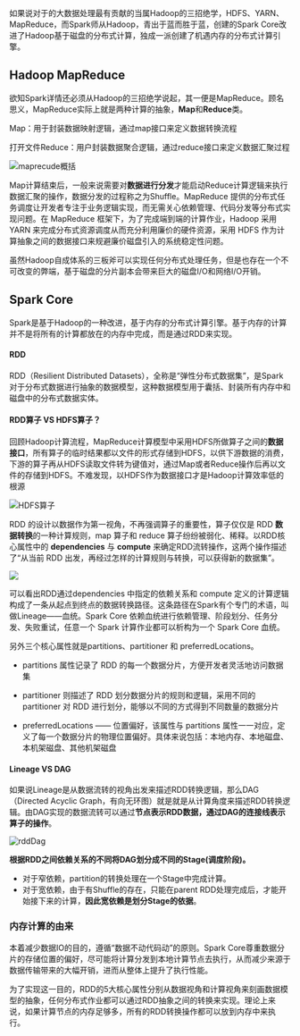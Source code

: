 如果说对于的大数据处理最有贡献的当属Hadoop的三招绝学，HDFS、YARN、MapReduce，而Spark师从Hadoop，青出于蓝而胜于蓝，创建的Spark Core改进了Hadoop基于磁盘的分布式计算，独成一派创建了机遇内存的分布式计算引擎。



## Hadoop MapReduce

欲知Spark详情还必须从Hadoop的三招绝学说起，其一便是MapReduce。顾名思义，MapReduce实际上就是两种计算的抽象，**Map**和**Reduce**类。

Map：用于封装数据映射逻辑，通过map接口来定义数据转换流程

打开文件Reduce：用户封装数据聚合逻辑，通过reduce接口来定义数据汇聚过程

![maprecude概括](https://osskeagan.oss-cn-shanghai.aliyuncs.com/img/map-reduce.png)

Map计算结束后，一般来说需要对**数据进行分发**才能启动Reduce计算逻辑来执行数据汇聚的操作，数据分发的过程称之为Shuffle。MapReduce 提供的分布式任务调度让开发者专注于业务逻辑实现，而无需关心依赖管理、代码分发等分布式实现问题。在 MapReduce 框架下，为了完成端到端的计算作业，Hadoop 采用 YARN 来完成分布式资源调度从而充分利用廉价的硬件资源，采用 HDFS 作为计算抽象之间的数据接口来规避廉价磁盘引入的系统稳定性问题。

虽然Hadoop自成体系的三板斧可以实现任何分布式处理任务，但是也存在一个不可改变的弊端，基于磁盘的分片副本会带来巨大的磁盘I/O和网络I/O开销。



## Spark Core

Spark是基于Hadoop的一种改进，基于内存的分布式计算引擎。基于内存的计算并不是将所有的计算都放在的内存中完成，而是通过RDD来实现。

#### RDD

RDD（Resilient Distributed Datasets），全称是“弹性分布式数据集”，是Spark对于分布式数据进行抽象的数据模型，这种数据模型用于囊括、封装所有内存中和磁盘中的分布式数据实体。

#### RDD算子 VS HDFS算子？

回顾Hadoop计算流程，MapReduce计算模型中采用HDFS所做算子之间的**数据接口**，所有算子的临时结果都以文件的形式存储到HDFS，以供下游数据的消费，下游的算子再从HDFS读取文件转为键值对，通过Map或者Reduce操作后再以文件的存储到HDFS。不难发现，以HDFS作为数据接口才是Hadoop计算效率低的根源

![HDFS算子](https://osskeagan.oss-cn-shanghai.aliyuncs.com/img/HDFS-OP.png)

RDD 的设计以数据作为第一视角，不再强调算子的重要性，算子仅仅是 RDD **数据转换**的一种计算规则，map 算子和 reduce 算子纷纷被弱化、稀释。以RDD核心属性中的 **dependencies** 与 **compute** 来确定RDD流转操作，这两个操作描述了“从当前 RDD 出发，再经过怎样的计算规则与转换，可以获得新的数据集”。

![](https://osskeagan.oss-cn-shanghai.aliyuncs.com/img/rdd-20221122151627593.png)

可以看出RDD通过dependencies 中指定的依赖关系和 compute 定义的计算逻辑构成了一条从起点到终点的数据转换路径。这条路径在Spark有个专门的术语，叫做Lineage——血统。Spark Core 依赖血统进行依赖管理、阶段划分、任务分发、失败重试，任意一个 Spark 计算作业都可以析构为一个 Spark Core 血统。

另外三个核心属性就是partitions、partitioner 和 preferredLocations。

- partitions 属性记录了 RDD 的每一个数据分片，方便开发者灵活地访问数据集

- partitioner 则描述了 RDD 划分数据分片的规则和逻辑，采用不同的 partitioner 对 RDD 进行划分，能够以不同的方式得到不同数量的数据分片

- preferredLocations —— 位置偏好，该属性与 partitions 属性一一对应，定义了每一个数据分片的物理位置偏好。具体来说包括：本地内存、本地磁盘、本机架磁盘、其他机架磁盘



#### Lineage VS DAG

如果说Lineage是从数据流转的视角出发来描述RDD转换逻辑，那么DAG（Directed Acyclic Graph，有向无环图）就是就是从计算角度来描述RDD转换逻辑。由DAG实现的数据流转可以通过**节点表示RDD数据，通过DAG的连接线表示算子的操作**。

![rddDag](https://osskeagan.oss-cn-shanghai.aliyuncs.com/img/rddDag.png)

**根据RDD之间依赖关系的不同将DAG划分成不同的Stage(调度阶段)。**

- 对于窄依赖，partition的转换处理在一个Stage中完成计算。
- 对于宽依赖，由于有Shuffle的存在，只能在parent RDD处理完成后，才能开始接下来的计算，**因此宽依赖是划分Stage的依据**。



### 内存计算的由来

本着减少数据IO的目的，遵循“数据不动代码动”的原则。Spark Core尊重数据分片的存储位置的偏好，尽可能将计算分发到本地计算节点去执行，从而减少来源于数据传输带来的大幅开销，进而从整体上提升了执行性能。

为了实现这一目的，RDD的5大核心属性分别从数据视角和计算视角来刻画数据模型的抽象，任何分布式作业都可以通过RDD抽象之间的转换来实现。理论上来说，如果计算节点的内存足够多，所有的RDD转换操作都可以放到内存中来执行。